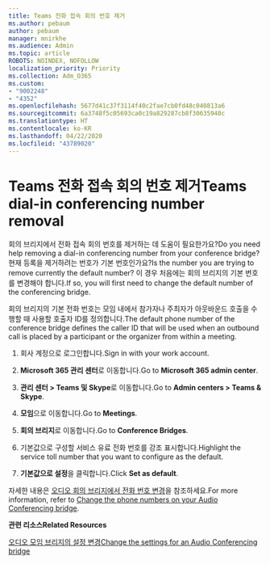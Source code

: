 ```yaml
---
title: Teams 전화 접속 회의 번호 제거
ms.author: pebaum
author: pebaum
manager: mnirkhe
ms.audience: Admin
ms.topic: article
ROBOTS: NOINDEX, NOFOLLOW
localization_priority: Priority
ms.collection: Adm_O365
ms.custom:
- "9002248"
- "4352"
ms.openlocfilehash: 5677d41c37f3114f40c2fae7cb0fd48c040813a6
ms.sourcegitcommit: 6a3748f5c05693ca0c19a829287cb8f30635940c
ms.translationtype: HT
ms.contentlocale: ko-KR
ms.lasthandoff: 04/22/2020
ms.locfileid: "43789020"
---
```

# <a name="teams-dial-in-conferencing-number-removal"></a><span data-ttu-id="757dd-102">Teams 전화 접속 회의 번호 제거</span><span class="sxs-lookup"><span data-stu-id="757dd-102">Teams dial-in conferencing number removal</span></span>

<span data-ttu-id="757dd-103">회의 브리지에서 전화 접속 회의 번호를 제거하는 데 도움이 필요한가요?</span><span class="sxs-lookup"><span data-stu-id="757dd-103">Do you need help removing a dial-in conferencing number from your conference bridge?</span></span> <span data-ttu-id="757dd-104">현재 등록을 제거하려는 번호가 기본 번호인가요?</span><span class="sxs-lookup"><span data-stu-id="757dd-104">Is the number you are trying to remove currently the default number?</span></span> <span data-ttu-id="757dd-105">이 경우 처음에는 회의 브리지의 기본 번호를 변경해야 합니다.</span><span class="sxs-lookup"><span data-stu-id="757dd-105">If so, you will first need to change the default number of the conferencing bridge.</span></span>

<span data-ttu-id="757dd-106">회의 브리지의 기본 전화 번호는 모임 내에서 참가자나 주최자가 아웃바운드 호출을 수행할 때 사용할 호출자 ID를 정의합니다.</span><span class="sxs-lookup"><span data-stu-id="757dd-106">The default phone number of the conference bridge defines the caller ID that will be used when an outbound call is placed by a participant or the organizer from within a meeting.</span></span>

1. <span data-ttu-id="757dd-107">회사 계정으로 로그인합니다.</span><span class="sxs-lookup"><span data-stu-id="757dd-107">Sign in with your work account.</span></span>

2. <span data-ttu-id="757dd-108">**Microsoft 365 관리 센터**로 이동합니다.</span><span class="sxs-lookup"><span data-stu-id="757dd-108">Go to **Microsoft 365 admin center**.</span></span>

3. <span data-ttu-id="757dd-109">**관리 센터 > Teams 및 Skype**로 이동합니다.</span><span class="sxs-lookup"><span data-stu-id="757dd-109">Go to **Admin centers > Teams & Skype**.</span></span>

4. <span data-ttu-id="757dd-110">**모임**으로 이동합니다.</span><span class="sxs-lookup"><span data-stu-id="757dd-110">Go to **Meetings**.</span></span>

5. <span data-ttu-id="757dd-111">**회의 브리지**로 이동합니다.</span><span class="sxs-lookup"><span data-stu-id="757dd-111">Go to **Conference Bridges**.</span></span>

6. <span data-ttu-id="757dd-112">기본값으로 구성할 서비스 유료 전화 번호를 강조 표시합니다.</span><span class="sxs-lookup"><span data-stu-id="757dd-112">Highlight the service toll number that you want to configure as the default.</span></span>

7. <span data-ttu-id="757dd-113">**기본값으로 설정**을 클릭합니다.</span><span class="sxs-lookup"><span data-stu-id="757dd-113">Click **Set as default**.</span></span>

<span data-ttu-id="757dd-114">자세한 내용은 [오디오 회의 브리지에서 전화 번호 변경](https://docs.microsoft.com/microsoftteams/change-the-phone-numbers-on-your-audio-conferencing-bridge)을 참조하세요.</span><span class="sxs-lookup"><span data-stu-id="757dd-114">For more information, refer to [Change the phone numbers on your Audio Conferencing bridge](https://docs.microsoft.com/microsoftteams/change-the-phone-numbers-on-your-audio-conferencing-bridge).</span></span>

<span data-ttu-id="757dd-115">**관련 리소스**</span><span class="sxs-lookup"><span data-stu-id="757dd-115">**Related Resources**</span></span>

[<span data-ttu-id="757dd-116">오디오 모임 브리지의 설정 변경</span><span class="sxs-lookup"><span data-stu-id="757dd-116">Change the settings for an Audio Conferencing bridge</span></span>](https://docs.microsoft.com/microsoftteams/change-the-settings-for-an-audio-conferencing-bridge)
